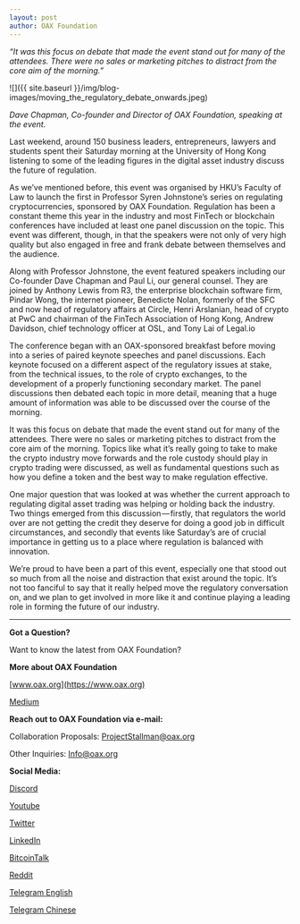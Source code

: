 ```yaml
---
layout: post
author: OAX Foundation
---
```


_“It was this focus on debate that made the event stand out for many of the attendees. There were no sales or marketing pitches to distract from the core aim of the morning.”_

![]({{ site.baseurl }}/img/blog-images/moving_the_regulatory_debate_onwards.jpeg)

_Dave Chapman, Co-founder and Director of OAX Foundation, speaking at the event._

Last weekend, around 150 business leaders, entrepreneurs, lawyers and students spent their Saturday morning at the University of Hong Kong listening to some of the leading figures in the digital asset industry discuss the future of regulation.

As we’ve mentioned before, this event was organised by HKU’s Faculty of Law to launch the first in Professor Syren Johnstone’s series on regulating cryptocurrencies, sponsored by OAX Foundation. Regulation has been a constant theme this year in the industry and most FinTech or blockchain conferences have included at least one panel discussion on the topic. This event was different, though, in that the speakers were not only of very high quality but also engaged in free and frank debate between themselves and the audience.

Along with Professor Johnstone, the event featured speakers including our Co-founder Dave Chapman and Paul Li, our general counsel. They are joined by Anthony Lewis from R3, the enterprise blockchain software firm, Pindar Wong, the internet pioneer, Benedicte Nolan, formerly of the SFC and now head of regulatory affairs at Circle, Henri Arslanian, head of crypto at PwC and chairman of the FinTech Association of Hong Kong, Andrew Davidson, chief technology officer at OSL, and Tony Lai of Legal.io

The conference began with an OAX-sponsored breakfast before moving into a series of paired keynote speeches and panel discussions. Each keynote focused on a different aspect of the regulatory issues at stake, from the technical issues, to the role of crypto exchanges, to the development of a properly functioning secondary market. The panel discussions then debated each topic in more detail, meaning that a huge amount of information was able to be discussed over the course of the morning.

It was this focus on debate that made the event stand out for many of the attendees. There were no sales or marketing pitches to distract from the core aim of the morning. Topics like what it’s really going to take to make the crypto industry move forwards and the role custody should play in crypto trading were discussed, as well as fundamental questions such as how you define a token and the best way to make regulation effective.

One major question that was looked at was whether the current approach to regulating digital asset trading was helping or holding back the industry. Two things emerged from this discussion — firstly, that regulators the world over are not getting the credit they deserve for doing a good job in difficult circumstances, and secondly that events like Saturday’s are of crucial importance in getting us to a place where regulation is balanced with innovation.

We’re proud to have been a part of this event, especially one that stood out so much from all the noise and distraction that exist around the topic. It’s not too fanciful to say that it really helped move the regulatory conversation on, and we plan to get involved in more like it and continue playing a leading role in forming the future of our industry.

---

**Got a Question?**

Want to know the latest from OAX Foundation?

**More about OAX Foundation**

[www.oax.org](https://www.oax.org)

[Medium](https://medium.com/@OAX_Foundation)  
  

**Reach out to OAX Foundation via e-mail:**

Collaboration Proposals: [ProjectStallman@oax.org](ProjectStallman@oax.org)

Other Inquiries: [Info@oax.org](Info@oax.org)

**Social Media:**

[Discord](https://discordapp.com/invite/ZH5YHkb)

[Youtube](https://bit.ly/2Bvsk73)

[Twitter](https://twitter.com/OAX_Foundation)

[LinkedIn](https://www.linkedin.com/company/oax-foundation/)

[BitcoinTalk](http://bitcointalk.org/index.php?topic=1943946)

[Reddit](https://www.reddit.com/r/OpenANX/)

[Telegram English](https://t.me/openanxteam)

[Telegram Chinese](https://t.me/oax_cn)